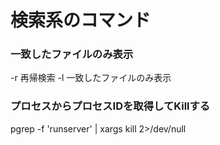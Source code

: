 # 検索系のコマンド

### 一致したファイルのみ表示
-r 再帰検索
-l 一致したファイルのみ表示

### プロセスからプロセスIDを取得してKillする
pgrep -f 'runserver' | xargs kill 2>/dev/null